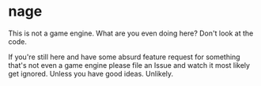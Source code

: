 # nage
This is not a game engine. What are you even doing here? Don't look at the code.

If you're still here and have some absurd feature request for something that's not even a game engine please file an Issue and watch it most likely get ignored. Unless you have good ideas. Unlikely.

